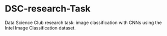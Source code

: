 # DSC-research-Task
Data Science Club research task: image classification with CNNs using the Intel Image Classification dataset.
